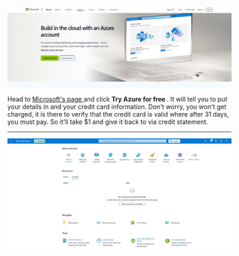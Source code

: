<img src="/picturesv2/freetrial.JPG" alt="click green button">
<p>
  Head to <a href="https://azure.microsoft.com/en-us/pricing/purchase-options/azure-account"> Microsoft's page </a> and click <b> Try Azure for free </b>. It will tell you to put your details in and your credit card information. Don't worry, you won't get charged, it is there to verify that the credit card is valid where after 31 days, you must pay. So it'll take $1 and give it back to via credit statement. 
</p>

<hr>

<img src="/picturesv2/home.jpg" alt="landing page">
